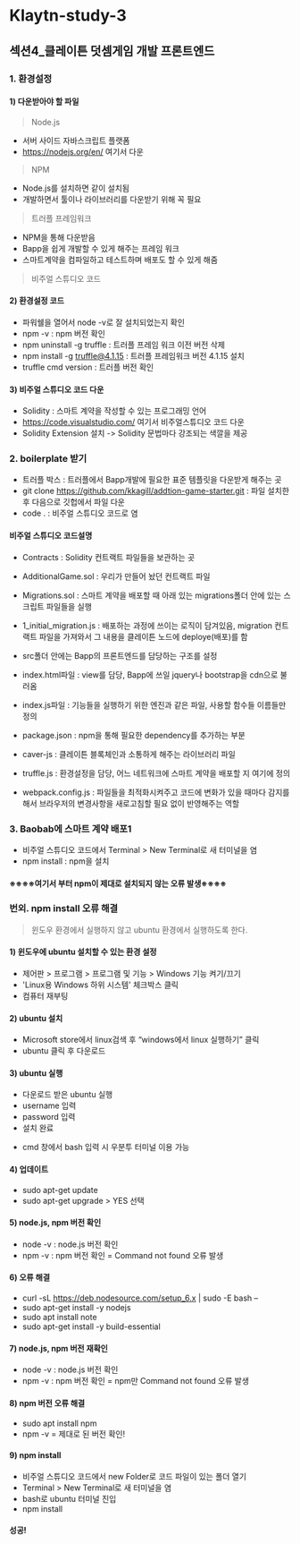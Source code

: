 # Klaytn-study-3
## 섹션4_클레이튼 덧셈게임 개발 프론트엔드

### 1. 환경설정

#### 1) 다운받아야 할 파일
> Node.js
  - 서버 사이드 자바스크립트 플랫폼
  - https://nodejs.org/en/ 여기서 다운

> NPM
  - Node.js를 설치하면 같이 설치됨
  - 개발하면서 툴이나 라이브러리를 다운받기 위해 꼭 필요

> 트러플 프레임워크
  - NPM을 통해 다운받음
  - Bapp을 쉽게 개발할 수 있게 해주는 프레임 워크
  - 스마트계약을 컴파일하고 테스트하며 배포도 할 수 있게 해줌

> 비주얼 스튜디오 코드

#### 2) 환경설정 코드

- 파워쉘을 열어서 node -v로 잘 설치되었는지 확인
- npm -v : npm 버전 확인
- npm uninstall -g truffle : 트러플 프레임 워크 이전 버전 삭제
- npm install -g truffle@4.1.15 : 트러플 프레임워크 버전 4.1.15 설치
- truffle cmd version : 트러플 버전 확인

#### 3) 비주얼 스튜디오 코드 다운
- Solidity : 스마트 계약을 작성할 수 있는 프로그래밍 언어
- https://code.visualstudio.com/ 여기서 비주얼스튜디오 코드 다운
- Solidity Extension 설치 -> Solidity 문법마다 강조되는 색깔을 제공


### 2. boilerplate 받기
- 트러플 박스 : 트러플에서 Bapp개발에 필요한 표준 템플릿을 다운받게 해주는 곳
- git clone https://github.com/kkagill/addtion-game-starter.git : 파일 설치한 후 다음으로 깃헙에서 파일 다운
- code . : 비주얼 스튜디오 코드로 염

#### 비주얼 스튜디오 코드설명
- Contracts : Solidity 컨트랙트 파일들을 보관하는 곳
- AdditionalGame.sol : 우리가 만들어 놨던 컨트랙트 파일
- Migrations.sol : 스마트 계약을 배포할 때 아래 있는 migrations폴더 안에 있는 스크립트 파일들을
실행
- 1_initial_migration.js : 배포하는 과정에 쓰이는 로직이 담겨있음, migration 컨트랙트 파일을 가져와서
그 내용을 클레이튼 노드에 deploye(배포)를 함

- src폴더 안에는 Bapp의 프론트엔드를 담당하는 구조를 설정
- index.html파일 : view를 담당, Bapp에 쓰일 jquery나 bootstrap을 cdn으로 불러옴
- index.js파일 : 기능들을 실행하기 위한 엔진과 같은 파일, 사용할 함수들 이름들만 정의
- package.json : npm을 통해 필요한 dependency를 추가하는 부분
- caver-js : 클레이튼 블록체인과 소통하게 해주는 라이브러리 파일
- truffle.js : 환경설정을 담당, 어느 네트워크에 스마트 계약을 배포할 지 여기에 정의
- webpack.config.js : 파일들을 최적화시켜주고 코드에 변화가 있을 때마다 감지를 해서 브라우저의
변경사항을 새로고침할 필요 없이 반영해주는 역할


### 3. Baobab에 스마트 계약 배포1
- 비주얼 스튜디오 코드에서 Terminal > New Terminal로 새 터미널을 염
- npm install : npm을 설치

#### ※※※※여기서 부터 npm이 제대로 설치되지 않는 오류 발생※※※※

### 번외. npm install 오류 해결
> 윈도우 환경에서 실행하지 않고 ubuntu 환경에서 실행하도록 한다.

#### 1) 윈도우에 ubuntu 설치할 수 있는 환경 설정
- 제어판 > 프로그램 > 프로그램 및 기능 > Windows 기능 켜기/끄기
- 'Linux용 Windows 하위 시스템' 체크박스 클릭
- 컴퓨터 재부팅

#### 2) ubuntu 설치
- Microsoft store에서 linux검색 후 “windows에서 linux 실행하기” 클릭
- ubuntu 클릭 후 다운로드

#### 3) ubuntu 실행
- 다운로드 받은 ubuntu 실행
- username 입력
- password 입력
- 설치 완료

* cmd 창에서 bash 입력 시 우분투 터미널 이용 가능

#### 4) 업데이트
- sudo apt-get update
- sudo apt-get upgrade > YES 선택

#### 5) node.js, npm 버전 확인
- node -v : node.js 버전 확인
- npm -v : npm 버전 확인
= Command not found 오류 발생

#### 6) 오류 해결
- curl -sL https://deb.nodesource.com/setup_6.x | sudo -E bash –
- sudo apt-get install -y nodejs
- sudo apt install note
- sudo apt-get install -y build-essential

#### 7) node.js, npm 버전 재확인
- node -v : node.js 버전 확인
- npm -v : npm 버전 확인
= npm만 Command not found 오류 발생

#### 8) npm 버전 오류 해결
- sudo apt install npm
- npm -v
= 제대로 된 버전 확인!

#### 9) npm install
- 비주얼 스튜디오 코드에서 new Folder로 코드 파일이 있는 폴더 열기
- Terminal > New Terminal로 새 터미널을 염
- bash로 ubuntu 터미널 진입
- npm install

#### 성공!
